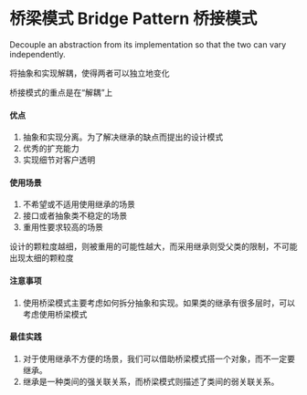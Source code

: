 # 桥梁模式 Bridge Pattern 桥接模式

Decouple an abstraction from its implementation so that the two can vary independently.

将抽象和实现解耦，使得两者可以独立地变化

桥接模式的重点是在“解耦”上

#### 优点
1. 抽象和实现分离。为了解决继承的缺点而提出的设计模式
2. 优秀的扩充能力
3. 实现细节对客户透明

#### 使用场景
1. 不希望或不适用使用继承的场景
2. 接口或者抽象类不稳定的场景
3. 重用性要求较高的场景

设计的颗粒度越细，则被重用的可能性越大，而采用继承则受父类的限制，不可能出现太细的颗粒度

#### 注意事项
1. 使用桥梁模式主要考虑如何拆分抽象和实现。如果类的继承有很多层时，可以考虑使用桥梁模式

#### 最佳实践
1. 对于使用继承不方便的场景，我们可以借助桥梁模式搭一个对象，而不一定要继承。
2. 继承是一种类间的强关联关系，而桥梁模式则描述了类间的弱关联关系。


